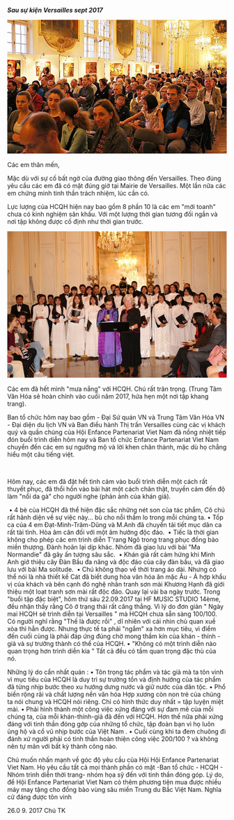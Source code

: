 <!--
title: Sau sự kiện Versailles sept 2017
author: Tich Ky Nguyen
status: completed
-->

***Sau sự kiện Versailles sept 2017***

![](ver.jpg)   

Các em thân mến,

Mặc dù với sự cố bất ngờ của đường giao thông đến Versailles.
Theo đúng yêu cầu các em đã có mặt đúng giờ tại Mairie de Versailles. 
Một lần nữa các em chứng minh tinh thần trách nhiệm, lúc cần có.

Lực lượng của HCQH hiện nay bao gồm 8 phần 10 là các em "mới toanh" chưa có kinh nghiệm sân khấu. Với một lượng thời gian tương đối ngắn và nơi tập không được cố định như thời gian trước.

![](Ver%201.JPG)   

Các em đã hết mình "mưa nắng" với HCQH. Chú rất trân trọng.
(Trung Tâm Văn Hóa sẽ hoàn chỉnh vào cuối năm 2017, hứa hẹn một nơi tập khang trang). 

Ban tổ chức hôm nay bao gồm - Đại Sứ quán VN và Trung Tâm Văn Hóa VN - Đại diện du lịch VN và Ban điều hành Thị trấn Versailles cùng các vị khách quý và quần chúng của Hội Enfance Partenariat Viet Nam  đã nồng nhiệt tiếp đón buổi trình diễn hôm nay và Ban tổ chức Enfance Partenariat Viet Nam  chuyển đến các em sự ngưỡng mộ và lời khen chân thành, mặc dù họ chẳng hiểu một câu tiếng việt.

![]() 

Hôm nay, các em đã đặt hết tình cảm vào buổi trình diễn một cách rất thuyết phục, đã thổi hồn vào bài hát một cách chân thật, truyền cảm đến độ làm "nổi da gà" cho người nghe (phản ảnh của khán giả).

![]()
•	4 bè của HCQH đã thể hiện đặc sắc những nét son của tác phẩm, Cô chú rất hãnh diện về sự việc này... bù cho nỗi  thầm lo trong mỗi chúng ta.
•	Tốp ca của 4 em Đạt-Minh-Trâm-Dũng và M.Anh đã chuyển tải tiết mục dân ca rất tài tình. Hòa âm cân đối với một âm hưởng độc đáo.
![]()
•	Tiếc là thời gian không cho phép các em trình diễn T'rang Ngô trong trang phục đồng bào miền thượng. Đành hoãn lại dịp khác. Nhóm đã giao lưu với bài "Ma Normandie" đã gây ấn tượng sâu sắc. 
![]()
•	Khán giả rất cảm hứng khi Minh Anh giớ thiệu cây Đàn Bầu đa năng và độc đáo của cây đàn bầu, và đã giao lưu với bài Ma solitude.
![]()
•	Chú không thạo về thời trang áo dài. Nhưng có thể nói là nhà thiết kế Cát đã biết dung hòa văn hóa ăn mặc Âu - Á hợp khẩu vị của khách và bên cạnh đó nghệ nhân tranh sơn mài Khương Hạnh đã giới thiệu một loạt tranh sơn mài rất độc đáo.
Quay lại vài ba ngày trước.
Trong "buổi tập đặc biệt",  hôm thứ sáu 22.09.2017 tại HF MUSIC STUDIO 14ème, đều nhận thấy rằng Cô ở trạng thái rất căng thẳng. Vì lý do đơn giản " Ngày mai HCQH sẽ trình diễn tại Versailles " mà HCQH chưa sẵn sàng 100/100. Có người nghĩ rằng "Thế là được rồi" , dĩ nhiên với cái nhìn chủ quan xuề xòa thì hẳn được. Nhưng thực tế ta phải "ngắm" xa hơn mục tiêu, vì điểm đến cuối cùng là phải đáp ứng đúng chờ mong thầm kín của khán - thính - giả và sự trưởng thành có thể của HCQH.
• "Không có một trình diễn nào quan trọng hơn trình diễn kia " Tất cả đều có tầm quan trọng đặc thù của nó.

Những lý do cẩn nhất quán :
•	Tôn trọng tác phẩm và tác giả mà ta tôn vinh vì mục tiêu của HCQH là duy trì sự trường tồn và định hướng của tác phẩm đã từng nhịp bước theo xu hướng dưng nước và giữ nước của dân tộc.
•	Phổ biến rộng rãi và chất lượng nền văn hóa Hợp xương còn non trẻ của chúng ta nói chung và HCQH nói riêng. Chỉ có hình thức duy nhất = tập luyện miệt mài.
•	Phải hình thành một công việc xứng đáng với sự đam mê của mỗi chúng ta, của mỗi khán-thính-giả đã đến với HCQH. Hơn thế nữa phải xứng đáng với tinh thần đóng gớp của những tổ chức, tập đoàn bạn vì họ luôn ủng hộ và cổ vũ nhịp bước của Việt Nam .
•	 Cuối cùng khi ta đem chuông đi đánh xứ người phải có tinh thần hoàn thiện công việc 200/100  ? và không nên tự mãn với bất kỳ thành công nào.

Chú muốn nhấn mạnh về góc độ yêu cầu của Hội Hội Enfance Partenariat Viet Nam. 
Họ yêu cầu tất cả mọi thành phần có mặt -Ban tổ chức - HCQH - Nhóm trình diễn thời trang- nhóm họa sỹ đến với tinh thần đóng góp. 
Lý do, để Hội Enfance Partenariat Viet Nam có thêm phương tiện mua được nhiều máy may tặng cho đồng bào vùng sâu miền Trung du Bắc Việt Nam.
Nghĩa cử đáng được tôn vinh

26.0 9. 2017 
Chú TK


